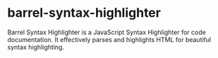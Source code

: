# barrel-syntax-highlighter
Barrel Syntax Highlighter is a JavaScript Syntax Highlighter for code documentation. It effectively parses and highlights HTML for beautiful syntax highlighting.
